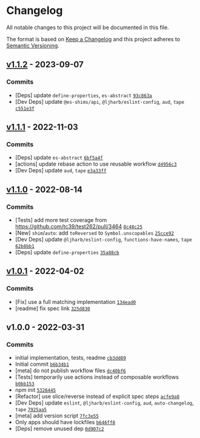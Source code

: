 # Changelog

All notable changes to this project will be documented in this file.

The format is based on [Keep a Changelog](https://keepachangelog.com/en/1.0.0/)
and this project adheres to [Semantic Versioning](https://semver.org/spec/v2.0.0.html).

## [v1.1.2](https://github.com/es-shims/Array.prototype.toReversed/compare/v1.1.1...v1.1.2) - 2023-09-07

### Commits

- [Deps] update `define-properties`, `es-abstract` [`93c863a`](https://github.com/es-shims/Array.prototype.toReversed/commit/93c863a01dc714e4f975eca9955182536b71c3fe)
- [Dev Deps] update `@es-shims/api`, `@ljharb/eslint-config`, `aud`, `tape` [`c551e3f`](https://github.com/es-shims/Array.prototype.toReversed/commit/c551e3f777df135fa2975a9eb83412065f0f9ff8)

## [v1.1.1](https://github.com/es-shims/Array.prototype.toReversed/compare/v1.1.0...v1.1.1) - 2022-11-03

### Commits

- [Deps] update `es-abstract` [`6bf5a4f`](https://github.com/es-shims/Array.prototype.toReversed/commit/6bf5a4f8f1cacf076c48fd8724dc7d12948c285a)
- [actions] update rebase action to use reusable workflow [`d4956c3`](https://github.com/es-shims/Array.prototype.toReversed/commit/d4956c31e9e7f0bf1320ad01cc130a6808aa448f)
- [Dev Deps] update `aud`, `tape` [`e3a33ff`](https://github.com/es-shims/Array.prototype.toReversed/commit/e3a33ff068441f11e7221139ed0c1a5c8ce54892)

## [v1.1.0](https://github.com/es-shims/Array.prototype.toReversed/compare/v1.0.1...v1.1.0) - 2022-08-14

### Commits

- [Tests] add more test coverage from https://github.com/tc39/test262/pull/3464 [`8c48c25`](https://github.com/es-shims/Array.prototype.toReversed/commit/8c48c25e6c9a20a727877e9da3479d0dd3b802fa)
- [New] `shim`/`auto`: add `toReversed` to `Symbol.unscopables` [`25cce92`](https://github.com/es-shims/Array.prototype.toReversed/commit/25cce92c6c3106b0e55d5c90dde6db5aa548a6c9)
- [Dev Deps] update `@ljharb/eslint-config`, `functions-have-names`, `tape` [`62b8bb1`](https://github.com/es-shims/Array.prototype.toReversed/commit/62b8bb149a9e343257a08d6944aba8c5772acc06)
- [Deps] update `define-properties` [`35a88cb`](https://github.com/es-shims/Array.prototype.toReversed/commit/35a88cbde49fef9307b978de9be1ebe1cd37b889)

## [v1.0.1](https://github.com/es-shims/Array.prototype.toReversed/compare/v1.0.0...v1.0.1) - 2022-04-02

### Commits

- [Fix] use a full matching implementation [`134ead0`](https://github.com/es-shims/Array.prototype.toReversed/commit/134ead0e18dab12600c61be20cd8010e9dd06ddd)
- [readme] fix spec link [`325d830`](https://github.com/es-shims/Array.prototype.toReversed/commit/325d830b46472308a1f4cfee4721fcecff50760d)

## v1.0.0 - 2022-03-31

### Commits

- initial implementation, tests, readme [`cb3dd89`](https://github.com/es-shims/Array.prototype.toReversed/commit/cb3dd89cdb1f3505e2173146ba3edd3edb30b279)
- Initial commit [`b6b34b1`](https://github.com/es-shims/Array.prototype.toReversed/commit/b6b34b14c3b62a0908567e4baa6cb6e7d69b58ea)
- [meta] do not publish workflow files [`dc40bf6`](https://github.com/es-shims/Array.prototype.toReversed/commit/dc40bf6029c4a2552c717028b2a9356046b355bd)
- [Tests] temporarily use actions instead of composable workflows [`b0bb153`](https://github.com/es-shims/Array.prototype.toReversed/commit/b0bb1530e3cb3e211d3d4edc431f09be738a3378)
- npm init [`5326445`](https://github.com/es-shims/Array.prototype.toReversed/commit/53264452365984f568a36233ce0b3f0beca9733f)
- [Refactor] use slice/reverse instead of explicit spec steps [`acfe9a8`](https://github.com/es-shims/Array.prototype.toReversed/commit/acfe9a887ec8264aa831e1c7dbdc6e8bbb99cc35)
- [Dev Deps] update `eslint`, `@ljharb/eslint-config`, `aud`, `auto-changelog`, `tape` [`7925aa5`](https://github.com/es-shims/Array.prototype.toReversed/commit/7925aa573573a5695252564c5c7c534ebaf4f3dc)
- [meta] add version script [`7fc3e55`](https://github.com/es-shims/Array.prototype.toReversed/commit/7fc3e55be909f2f253592d9a6da04f9a34af6c74)
- Only apps should have lockfiles [`b646ff8`](https://github.com/es-shims/Array.prototype.toReversed/commit/b646ff8c6e04cf5533a61a7d7001feeb7266a799)
- [Deps] remove unused dep [`0d907c2`](https://github.com/es-shims/Array.prototype.toReversed/commit/0d907c25845dadabe97cd3df5aefd99e3d65c351)
